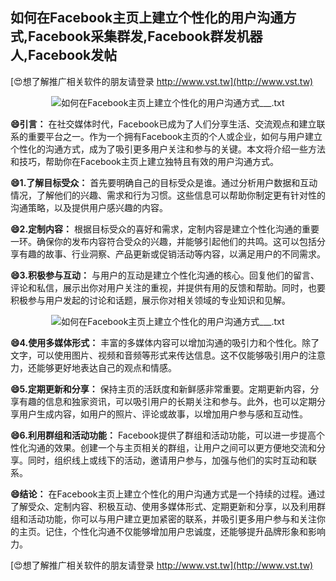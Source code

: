 ## **如何在Facebook主页上建立个性化的用户沟通方式,Facebook采集群发,Facebook群发机器人,Facebook发帖**

[😍想了解推广相关软件的朋友请登录 http://www.vst.tw](http://www.vst.tw)

 <center><img src="https://vst.tw/MP4/tuiguang/png/1.png" alt="如何在Facebook主页上建立个性化的用户沟通方式___.txt"></center>

**😄引言：**
在社交媒体时代，Facebook已成为了人们分享生活、交流观点和建立联系的重要平台之一。作为一个拥有Facebook主页的个人或企业，如何与用户建立个性化的沟通方式，成为了吸引更多用户关注和参与的关键。本文将介绍一些方法和技巧，帮助你在Facebook主页上建立独特且有效的用户沟通方式。

**😄1.了解目标受众：**
首先要明确自己的目标受众是谁。通过分析用户数据和互动情况，了解他们的兴趣、需求和行为习惯。这些信息可以帮助你制定更有针对性的沟通策略，以及提供用户感兴趣的内容。

**😄2.定制内容：**
根据目标受众的喜好和需求，定制内容是建立个性化沟通的重要一环。确保你的发布内容符合受众的兴趣，并能够引起他们的共鸣。这可以包括分享有趣的故事、行业洞察、产品更新或促销活动等内容，以满足用户的不同需求。

**😄3.积极参与互动：**
与用户的互动是建立个性化沟通的核心。回复他们的留言、评论和私信，展示出你对用户关注的重视，并提供有用的反馈和帮助。同时，也要积极参与用户发起的讨论和话题，展示你对相关领域的专业知识和见解。

 <center><img src="https://vst.tw/MP4/tuiguang/png/1.png" alt="如何在Facebook主页上建立个性化的用户沟通方式___.txt"></center>

**😄4.使用多媒体形式：**
丰富的多媒体内容可以增加沟通的吸引力和个性化。除了文字，可以使用图片、视频和音频等形式来传达信息。这不仅能够吸引用户的注意力，还能够更好地表达自己的观点和情感。

**😄5.定期更新和分享：**
保持主页的活跃度和新鲜感非常重要。定期更新内容，分享有趣的信息和独家资讯，可以吸引用户的长期关注和参与。此外，也可以定期分享用户生成内容，如用户的照片、评论或故事，以增加用户参与感和互动性。

**😄6.利用群组和活动功能：**
Facebook提供了群组和活动功能，可以进一步提高个性化沟通的效果。创建一个与主页相关的群组，让用户之间可以更方便地交流和分享。同时，组织线上或线下的活动，邀请用户参与，加强与他们的实时互动和联系。

**😄结论：**
在Facebook主页上建立个性化的用户沟通方式是一个持续的过程。通过了解受众、定制内容、积极互动、使用多媒体形式、定期更新和分享，以及利用群组和活动功能，你可以与用户建立更加紧密的联系，并吸引更多用户参与和关注你的主页。记住，个性化沟通不仅能够增加用户忠诚度，还能够提升品牌形象和影响力。

[😍想了解推广相关软件的朋友请登录 http://www.vst.tw](http://www.vst.tw)



